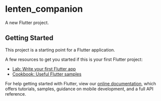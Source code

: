 # lenten_companion

A new Flutter project.

## Getting Started

This project is a starting point for a Flutter application.

A few resources to get you started if this is your first Flutter project:

- [Lab: Write your first Flutter app](https://flutter.dev/docs/get-started/codelab)
- [Cookbook: Useful Flutter samples](https://flutter.dev/docs/cookbook)

For help getting started with Flutter, view our
[online documentation](https://flutter.dev/docs), which offers tutorials,
samples, guidance on mobile development, and a full API reference.

<!-- .gitignore will prevent untracked files from being added (without an add -f) to the set of files tracked by Git, however Git will continue to track any files that are already being tracked.

To stop tracking a file you need to remove it from the index. This can be achieved with this command.

git rm --cached <file>
If you want to remove a whole folder, you need to remove all files in it recursively.

git rm -r --cached <folder> -->

<!--  -->
<!-- $ flutter clean && flutter pub get && flutter pub run flutter_launcher_icons:main  -->
<!-- $ dart  pub global run rename --appname "Lent" -->

